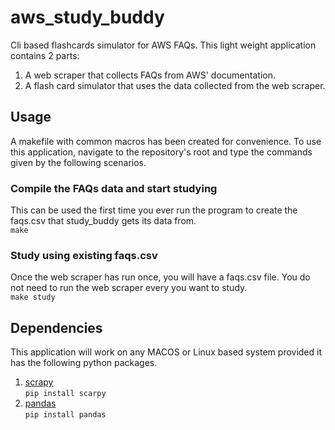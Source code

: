 # aws_study_buddy
Cli based flashcards simulator for AWS FAQs. This light weight application contains 2 parts:

1. A web scraper that collects FAQs from AWS' documentation.
2. A flash card simulator that uses the data collected from the web scraper.

## Usage
A makefile with common macros has been created for convenience. To use this application, navigate to the repository's root and type the commands given by the following scenarios.

### Compile the FAQs data and start studying
This can be used the first time you ever run the program to create the faqs.csv that study_buddy gets its data from.<br>
`make`

### Study using existing faqs.csv
Once the web scraper has run once, you will have a faqs.csv file. You do not need to run the web scraper every you want to study.<br>
`make study`

## Dependencies
This application will work on any MACOS or Linux based system provided it has the following python packages.

1. [scrapy](https://scrapy.org/)<br>`pip install scarpy`
2. [pandas](https://pandas.pydata.org/)<br>`pip install pandas`
